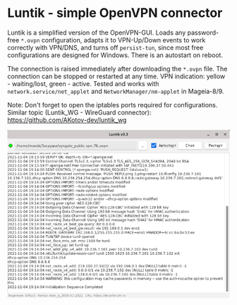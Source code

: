 # Luntik - simple OpenVPN connector
Luntik is a simplified version of the OpenVPN-GUI. Loads any password-free `*.ovpn` configuration, adapts it to VPN-Up/Down events to work correctly with VPN/DNS, and turns off `persist-tun`, since most free configurations are designed for Windows. There is an autostart on reboot.

The connection is raised immediately after downloading the `*.ovpn` file. The connection can be stopped or restarted at any time. VPN indication: yellow - waiting/lost, green - active. Tested and works with `network.service/net_applet` and `NetworkManager/nm-applet` in Mageia-8/9.

Note: Don't forget to open the iptables ports required for configurations.  
Similar topic (Luntik_WG - WireGuard connector): https://github.com/AKotov-dev/luntik_wg

![](https://github.com/AKotov-dev/luntik/blob/main/ScreenShot1.png)
